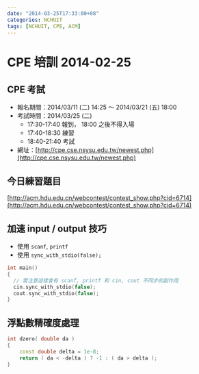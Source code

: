 ```yaml
---
date: "2014-03-25T17:33:00+08"
categories: NCHUIT
tags: [NCHUIT, CPE, ACM]
---
```

# CPE 培訓 2014-02-25

## CPE 考試

* 報名期間：2014/03/11 (二) 14:25 ～ 2014/03/21 (五) 18:00
* 考試時間：2014/03/25 (二)
    * 17:30-17:40 報到， 18:00 之後不得入場
    * 17:40-18:30 練習
    * 18:40-21:40 考試
* 網址：[http://cpe.cse.nsysu.edu.tw/newest.php](http://cpe.cse.nsysu.edu.tw/newest.php)

## 今日練習題目

[http://acm.hdu.edu.cn/webcontest/contest_show.php?cid=6714](http://acm.hdu.edu.cn/webcontest/contest_show.php?cid=6714)

## 加速 input / output 技巧

* 使用 `scanf`, `printf`
* 使用 `sync_with_stdio(false);`

```cpp
int main()
{
  // 需注意這樣會有 scanf, printf 和 cin, cout 不同步的副作用
  cin.sync_with_stdio(false);
  cout.sync_with_stdio(false);
}
```

## 浮點數精確度處理

```cpp
int dzero( double da )
{
    const double delta = 1e-8;
    return ( da < -delta ) ? -1 : ( da > delta );
}
```
